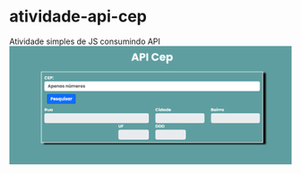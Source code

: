 # atividade-api-cep
 Atividade simples de JS consumindo API
![alt text](https://github.com/WallaceMartinsz/atividade-api-cep/blob/main/page.png?raw=true)
